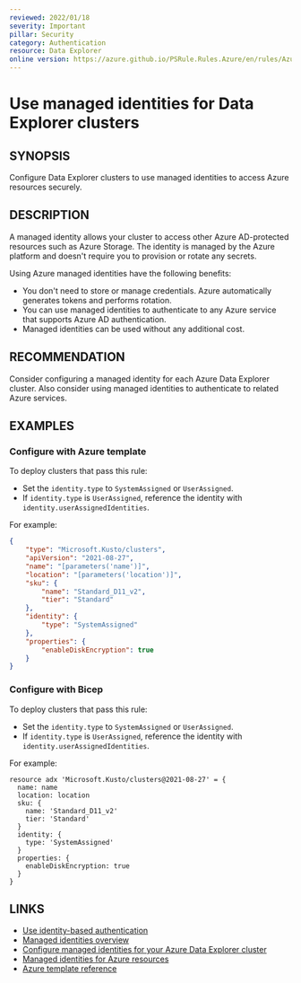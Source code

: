 ```yaml
---
reviewed: 2022/01/18
severity: Important
pillar: Security
category: Authentication
resource: Data Explorer
online version: https://azure.github.io/PSRule.Rules.Azure/en/rules/Azure.ADX.ManagedIdentity/
---
```


# Use managed identities for Data Explorer clusters

## SYNOPSIS

Configure Data Explorer clusters to use managed identities to access Azure resources securely.

## DESCRIPTION

A managed identity allows your cluster to access other Azure AD-protected resources such as Azure Storage.
The identity is managed by the Azure platform and doesn't require you to provision or rotate any secrets.

Using Azure managed identities have the following benefits:

- You don't need to store or manage credentials.
  Azure automatically generates tokens and performs rotation.
- You can use managed identities to authenticate to any Azure service that supports Azure AD authentication.
- Managed identities can be used without any additional cost.

## RECOMMENDATION

Consider configuring a managed identity for each Azure Data Explorer cluster.
Also consider using managed identities to authenticate to related Azure services.

## EXAMPLES

### Configure with Azure template

To deploy clusters that pass this rule:

- Set the `identity.type` to `SystemAssigned` or `UserAssigned`.
- If `identity.type` is `UserAssigned`, reference the identity with `identity.userAssignedIdentities`.

For example:

```json
{
    "type": "Microsoft.Kusto/clusters",
    "apiVersion": "2021-08-27",
    "name": "[parameters('name')]",
    "location": "[parameters('location')]",
    "sku": {
        "name": "Standard_D11_v2",
        "tier": "Standard"
    },
    "identity": {
        "type": "SystemAssigned"
    },
    "properties": {
        "enableDiskEncryption": true
    }
}
```

### Configure with Bicep

To deploy clusters that pass this rule:

- Set the `identity.type` to `SystemAssigned` or `UserAssigned`.
- If `identity.type` is `UserAssigned`, reference the identity with `identity.userAssignedIdentities`.

For example:

```bicep
resource adx 'Microsoft.Kusto/clusters@2021-08-27' = {
  name: name
  location: location
  sku: {
    name: 'Standard_D11_v2'
    tier: 'Standard'
  }
  identity: {
    type: 'SystemAssigned'
  }
  properties: {
    enableDiskEncryption: true
  }
}
```

## LINKS

- [Use identity-based authentication](https://docs.microsoft.com/azure/architecture/framework/security/design-identity-authentication#use-identity-based-authentication)
- [Managed identities overview](https://docs.microsoft.com/azure/data-explorer/managed-identities-overview)
- [Configure managed identities for your Azure Data Explorer cluster](https://docs.microsoft.com/azure/data-explorer/configure-managed-identities-cluster)
- [Managed identities for Azure resources](https://docs.microsoft.com/azure/data-explorer/security#managed-identities-for-azure-resources)
- [Azure template reference](https://docs.microsoft.com/azure/templates/microsoft.kusto/clusters)
